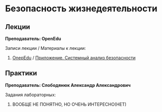 # Безопасность жизнедеятельности

## Лекции

**Преподаватель: OpenEdu**

Записи лекции / Материалы к лекции:

1. [OnepEdu](https://openedu.ru/) / [Приложение. Системный анализ безопасности](https://drive.google.com/file/d/1-Ym0zFyD_ddeWU8DNoK9VZaIIg3Ky3hl/view?usp=sharing)

## Практики

**Преподаватель: Слободянюк Александр Александрович**

Задания лабораторных:

1. ВООБЩЕ НЕ ПОНЯТНО, НО ОЧЕНЬ ИНТЕРЕСНО(НЕТ)